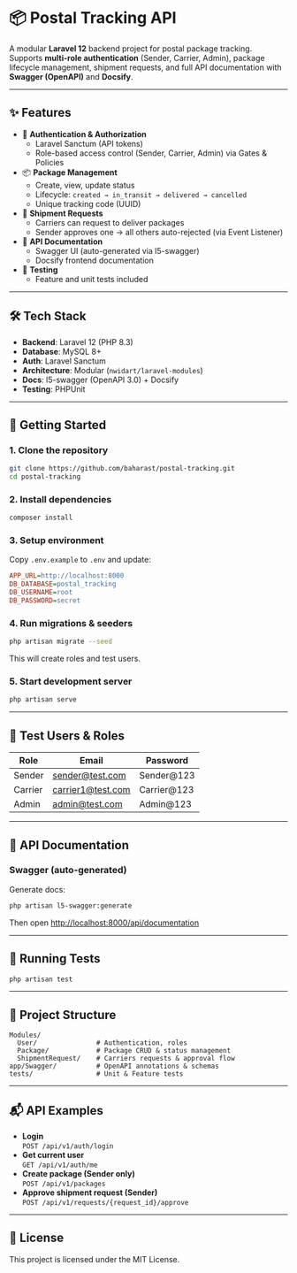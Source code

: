 # 📦 Postal Tracking API

A modular **Laravel 12** backend project for postal package tracking.  
Supports **multi-role authentication** (Sender, Carrier, Admin), package lifecycle management, shipment requests, and full API documentation with **Swagger (OpenAPI)** and **Docsify**.

---

## ✨ Features
- 🔑 **Authentication & Authorization**
  - Laravel Sanctum (API tokens)
  - Role-based access control (Sender, Carrier, Admin) via Gates & Policies
- 📦 **Package Management**
  - Create, view, update status
  - Lifecycle: `created → in_transit → delivered → cancelled`
  - Unique tracking code (UUID)
- 🚚 **Shipment Requests**
  - Carriers can request to deliver packages
  - Sender approves one → all others auto-rejected (via Event Listener)
- 📑 **API Documentation**
  - Swagger UI (auto-generated via l5-swagger)
  - Docsify frontend documentation
- 🧪 **Testing**
  - Feature and unit tests included

---

## 🛠️ Tech Stack
- **Backend**: Laravel 12 (PHP 8.3)
- **Database**: MySQL 8+
- **Auth**: Laravel Sanctum
- **Architecture**: Modular (`nwidart/laravel-modules`)
- **Docs**: l5-swagger (OpenAPI 3.0) + Docsify
- **Testing**: PHPUnit

---

## 🚀 Getting Started

### 1. Clone the repository
```bash
git clone https://github.com/baharast/postal-tracking.git
cd postal-tracking
```

### 2. Install dependencies
```bash
composer install
```

### 3. Setup environment
Copy `.env.example` to `.env` and update:
```ini
APP_URL=http://localhost:8000
DB_DATABASE=postal_tracking
DB_USERNAME=root
DB_PASSWORD=secret
```

### 4. Run migrations & seeders
```bash
php artisan migrate --seed
```
This will create roles and test users.

### 5. Start development server
```bash
php artisan serve
```

---

## 👥 Test Users & Roles

| Role    | Email                | Password    |
|---------|----------------------|-------------|
| Sender  | sender@test.com      | Sender@123  |
| Carrier | carrier1@test.com    | Carrier@123 |
| Admin   | admin@test.com       | Admin@123   |

---

## 📑 API Documentation

### Swagger (auto-generated)
Generate docs:
```bash
php artisan l5-swagger:generate
```
Then open [http://localhost:8000/api/documentation](http://localhost:8000/api/documentation)

---

## 🧪 Running Tests
```bash
php artisan test
```

---

## 📂 Project Structure
```
Modules/
  User/               # Authentication, roles
  Package/            # Package CRUD & status management
  ShipmentRequest/    # Carriers requests & approval flow
app/Swagger/          # OpenAPI annotations & schemas
tests/                # Unit & Feature tests
```

---

## 📬 API Examples

- **Login**  
  `POST /api/v1/auth/login`
- **Get current user**  
  `GET /api/v1/auth/me`
- **Create package (Sender only)**  
  `POST /api/v1/packages`
- **Approve shipment request (Sender)**  
  `POST /api/v1/requests/{request_id}/approve`

---

## 📜 License
This project is licensed under the MIT License.
